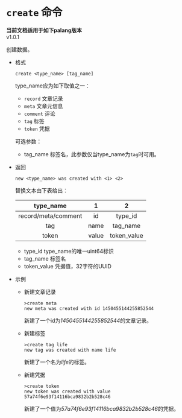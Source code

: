 # `create` 命令

**当前文档适用于如下palang版本**  
v1.0.1

创建数据。

* 格式

  `create <type_name> [tag_name]`

  type_name应为如下取值之一：

  * `record` 文章记录
  * `meta` 文章元信息
  * `comment` 评论
  * `tag` 标签
  * `token` 凭据

  可选参数：

  * tag_name 标签名，此参数仅当type_name为`tag`时可用。

* 返回

  `new <type_name> was created with <1> <2>`

  替换文本由下表给出：

  |      type_name       |   1   |      2      |
  | :------------------: | :---: | :---------: |
  | record/meta/comment |  id   |   type_id   |
  |         tag          | name  |  tag_name   |
  |        token         | value | token_value |

  * type_id type_name的唯一uint64标识
  * tag_name 标签名
  * token_value 凭据值，32字符的UUID

* 示例

  * 新建文章记录

    ```palang
    >create meta
    new meta was created with id 1450455144255852544
    ```

    新建了一个id为*1450455144255852544*的文章记录。

  * 新建标签

    ```palang
    >create tag life
    new tag was created with name life
    ```

    新建了一个名为*life*的标签。

  * 新建凭据

    ```palang
    >create token
    new token was created with value 57a74f6e93f14116bca9832b2b528c46
    ```

    新建了一个值为*57a74f6e93f14116bca9832b2b528c46*的凭据。
